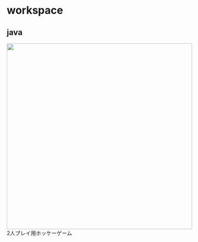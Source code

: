 # workspace
## java
<img src="https://user-images.githubusercontent.com/57473822/223124078-83199a90-bf37-4623-9d07-01f77ede6971.png" width="500px">
2人プレイ用ホッケーゲーム
